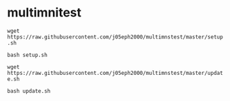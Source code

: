 # multimnitest

`wget https://raw.githubusercontent.com/j05eph2000/multimnstest/master/setup.sh`


`bash setup.sh`
 
 `wget https://raw.githubusercontent.com/j05eph2000/multimnstest/master/update.sh`
 
 `bash update.sh`
